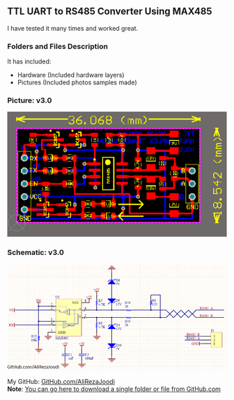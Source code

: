 ## TTL UART to RS485 Converter Using MAX485 
I have tested it many times and worked great.

### Folders and Files Description
It has included:
- Hardware (Included hardware layers)
- Pictures (Included photos samples made)

### Picture: v3.0
![](Pictures/v3.0.png)

### Schematic: v3.0
![](Hardware/v3.0.png)

My GitHub: [GitHub.com/AliRezaJoodi](https://github.com/AliRezaJoodi)  
**Note**: [You can go here to download a single folder or file from GitHub.com](https://minhaskamal.github.io/DownGit/#/home)